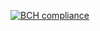 [![BCH compliance](https://bettercodehub.com/edge/badge/aegrodin/cicd-buzz?branch=master)](https://bettercodehub.com/)
